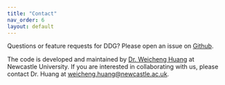 ```yaml
---
title: "Contact"
nav_order: 6
layout: default
---
```


Questions or feature requests for DDG? Please open an issue on [Github](https://github.com/weicheng-huang-mechanics/DDG_Tutorial).

The code is developed and maintained by [Dr. Weicheng Huang](https://weicheng-huang-mechanics.github.io/website/) at Newcastle University. If you are interested in collaborating with us, please contact Dr. Huang at weicheng.huang@newcastle.ac.uk.
